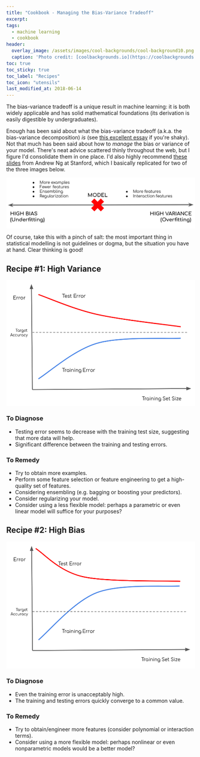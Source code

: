 ```yaml
---
title: "Cookbook - Managing the Bias-Variance Tradeoff"
excerpt:
tags:
  - machine learning
  - cookbook
header:
  overlay_image: /assets/images/cool-backgrounds/cool-background10.png
  caption: 'Photo credit: [coolbackgrounds.io](https://coolbackgrounds.io/)'
toc: true
toc_sticky: true
toc_label: "Recipes"
toc_icon: "utensils"
last_modified_at: 2018-06-14
---
```


The bias-variance tradeoff is a unique result in machine learning: it is both
widely applicable and has solid mathematical foundations (its derivation is
easily digestible by undergraduates).

Enough has been said about what the bias-variance tradeoff (a.k.a. the
bias-variance decomposition) _is_ (see
[this excellent essay](http://scott.fortmann-roe.com/docs/BiasVariance.html) if
you're shaky). Not that much has been said about how to _manage_ the bias or
variance of your model. There's neat advice scattered thinly throughout the web,
but I figure I'd consolidate them in one place. I'd also highly recommend [these
slides](http://cs229.stanford.edu/materials/ML-advice.pdf) from Andrew Ng at
Stanford, which I basically replicated for two of the three images below.

<img align="middle" src="https://raw.githubusercontent.com/eigenfoo/eigenfoo.xyz/master/assets/images/bias-variance.png">

Of course, take this with a pinch of salt: the most important thing in
statistical modelling is not guidelines or dogma, but the situation you have at
hand. Clear thinking is good!

## Recipe #1: High Variance

<img align="middle" src="https://raw.githubusercontent.com/eigenfoo/eigenfoo.xyz/master/assets/images/high-variance.png">

### To Diagnose
- Testing error seems to decrease with the training test size, suggesting that
  more data will help.
- Significant difference between the training and testing errors.

### To Remedy
- Try to obtain more examples.
- Perform some feature selection or feature engineering to get a high-quality
  set of features.
- Considering ensembling (e.g. bagging or boosting your predictors).
- Consider regularizing your model.
- Consider using a less flexible model: perhaps a parametric or even linear
  model will suffice for your purposes?

## Recipe #2: High Bias

<img align="middle" src="https://raw.githubusercontent.com/eigenfoo/eigenfoo.xyz/master/assets/images/high-bias.png">

### To Diagnose
- Even the training error is unacceptably high.
- The training and testing errors quickly converge to a common value.

### To Remedy
- Try to obtain/engineer more features (consider polynomial or interaction terms).
- Consider using a more flexible model: perhaps nonlinear or even nonparametric
  models would be a better model?
